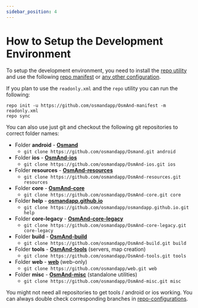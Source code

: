 ```yaml
---
sidebar_position: 4
---
```


# How to Setup the Development Environment


To setup the development environment, you need to install the [repo utility](https://source.android.com/setup/develop#repo) and use the following [repo manifest](https://github.com/osmandapp/OsmAnd-manifest/blob/master/readonly.xml) or [any other configuration](https://github.com/osmandapp/OsmAnd-manifest).


If you plan to use the `readonly.xml` and the `repo` utility you can run the following:

```
repo init -u https://github.com/osmandapp/OsmAnd-manifest -m readonly.xml
repo sync
```

You can also use just git and checkout the following git repositories to correct folder names:
* Folder **android** - **[Osmand](https://github.com/osmandapp/Osmand.git)**
    * ```git clone https://github.com/osmandapp/Osmand.git android```
* Folder **ios** - **[OsmAnd-ios](https://github.com/osmandapp/OsmAnd-ios.git)**
    * ```git clone https://github.com/osmandapp/OsmAnd-ios.git ios```
* Folder **resources** - **[OsmAnd-resources](https://github.com/osmandapp/OsmAnd-resources.git)**
    * ```git clone https://github.com/osmandapp/OsmAnd-resources.git resources```
* Folder **core** - **[OsmAnd-core](https://github.com/osmandapp/OsmAnd-core.git)**
    * ```git clone https://github.com/osmandapp/OsmAnd-core.git core```
* Folder **help** - **[osmandapp.github.io](https://github.com/osmandapp/osmandapp.github.io.git)** 
    * ```git clone https://github.com/osmandapp/osmandapp.github.io.git help```
* Folder **core-legacy** - **[OsmAnd-core-legacy](https://github.com/osmandapp/OsmAnd-core-legacy.git)** 
    * ```git clone https://github.com/osmandapp/OsmAnd-core-legacy.git core-legacy```
* Folder **build** - **[OsmAnd-build](https://github.com/osmandapp/OsmAnd-build.git)**
    * ```git clone https://github.com/osmandapp/OsmAnd-build.git build```
* Folder **tools** - **[OsmAnd-tools](https://github.com/osmandapp/OsmAnd-tools.git)** (servers, map creation)
    * ```git clone https://github.com/osmandapp/OsmAnd-tools.git tools```
* Folder **web** - **[web](https://github.com/osmandapp/web.git)** (web-only)
    * ```git clone https://github.com/osmandapp/web.git web```
* Folder **misc** - **[OsmAnd-misc](https://github.com/osmandapp/OsmAnd-misc.git)** (standalone utilities)
    * ```git clone https://github.com/osmandapp/OsmAnd-misc.git misc```


You might not need all repositories to get tools / android or ios working. You can always double check corresponding branches in [repo-configurations](https://github.com/osmandapp/OsmAnd-manifest).
